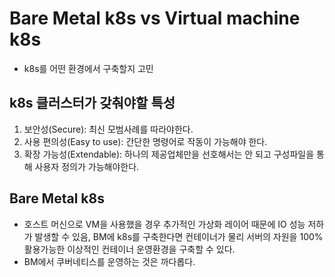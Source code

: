# Bare Metal k8s vs Virtual machine k8s
- k8s를 어떤 환경에서 구축할지 고민

## k8s 클러스터가 갖춰야할 특성
1. 보안성(Secure): 최신 모범사례를 따라야한다.
2. 사용 편의성(Easy to use): 간단한 명령어로 작동이 가능해야 한다.
3. 확장 가능성(Extendable): 하나의 제공업체만을 선호해서는 안 되고 구성파일을 통해 사용자 정의가 가능해야한다. 

## Bare Metal k8s
- 호스트 머신으로 VM을 사용했을 경우 추가적인 가상화 레이어 때문에 IO 성능 저하가 발생할 수 있음, BM에 k8s를 구축한다면 컨테이너가 물리 서버의 자원을 100% 활용가능한 이상적인 컨테이너 운영환경을 구축할 수 있다.
- BM에서 쿠버네티스를 운영하는 것은 까다롭다.